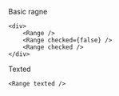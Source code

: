 Basic ragne
```
<div>
	<Range />
	<Range checked={false} />
	<Range checked />
</div>
```

Texted
```
<Range texted />
```